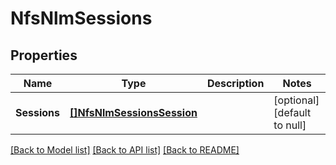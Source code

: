 # NfsNlmSessions

## Properties
Name | Type | Description | Notes
------------ | ------------- | ------------- | -------------
**Sessions** | [**[]NfsNlmSessionsSession**](NfsNlmSessionsSession.md) |  | [optional] [default to null]

[[Back to Model list]](../README.md#documentation-for-models) [[Back to API list]](../README.md#documentation-for-api-endpoints) [[Back to README]](../README.md)


